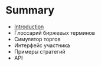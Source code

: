 # Summary

* [Introduction](README.md)
* Глоссарий биржевых терминов
* Симулятор торгов
* Интерфейс участника
* Примеры стратегий
* API

